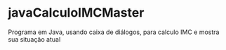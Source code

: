 # javaCalculoIMCMaster
Programa em Java, usando caixa de diálogos, para calculo IMC e mostra sua situação atual
